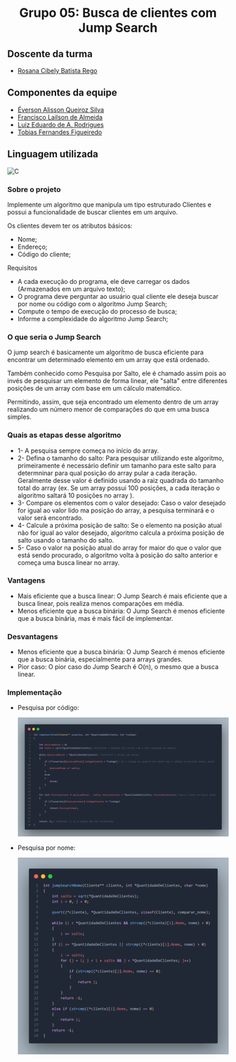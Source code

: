 <h1 align="center">Grupo 05: Busca de clientes com Jump Search</h1>

## Doscente da turma
- [Rosana Cibely Batista Rego](https://github.com/roscibely)

## Componentes da equipe
- [Éverson Alisson Queiroz Silva](https://github.com/Everson-Alisson)
- [Francisco Lailson de Almeida](https://github.com/lailsonzw)
- [Luiz Eduardo de A. Rodrigues](https://github.com/LuizEdu-AR)
- [Tobias Fernandes Figueiredo](https://github.com/Tobias-fernandes)


## Linguagem utilizada

![C](https://img.shields.io/badge/C-007ACC?style=for-the-badge&logo=C&logoColor=white)&nbsp;

### Sobre o projeto

Implemente um algoritmo que manipula um tipo estruturado Clientes e possui a funcionalidade de buscar clientes em um arquivo.

Os clientes devem ter os atributos básicos:
  - Nome;
  - Endereço;
  - Código do cliente;

Requisitos
  - A cada execução do programa, ele deve carregar os dados (Armazenados em um arquivo texto);
  - O programa deve perguntar ao usuário qual cliente ele deseja buscar por nome ou código com o algoritmo Jump Search;
  - Compute o tempo de execução do processo de busca;
  - Informe a complexidade do algoritmo Jump Search;

### O que seria o Jump Search

O jump search é basicamente um algoritmo de busca eficiente para encontrar um determinado elemento em um array que está ordenado.

Também conhecido como Pesquisa por Salto, ele é chamado assim pois ao invés de pesquisar um elemento de forma linear, ele "salta" entre diferentes posições de um array com base em um cálculo matemático.

Permitindo, assim, que seja encontrado um elemento dentro de um array realizando um número menor de comparações do que em uma busca simples.

### Quais as etapas desse algoritmo

  - 1-  A pesquisa sempre começa no início do array.
  - 2-  Defina o tamanho do salto:
    Para pesquisar utilizando este algoritmo, primeiramente é necessário definir um tamanho para este salto para determninar para qual posição do array pular a cada iteração. Geralmente desse valor é definido usando a raiz quadrada do tamanho total do array (ex. Se um array possui 100 posições, a cada iteração o algoritmo saltará 10 posições no array ).
  - 3-  Compare os elementos com o valor desejado: Caso o valor desejado for igual ao valor lido ma posição do array, a pesquisa terminará e o valor será encontrado.
  - 4-  Calcule a próxima posição de salto: Se o elemento na posição atual não for igual ao valor desejado, algoritmo calcula a próxima posição de salto usando o tamanho do salto.
  - 5-  Caso o valor na posição atual do array for maior do que o valor que está sendo procurado, o algoritmo volta à posição do salto anterior e começa uma busca linear no array.

### Vantagens
 - Mais eficiente que a busca linear: O Jump Search é mais eficiente que a busca linear, pois realiza menos comparações em média.
 - Menos eficiente que a busca binária: O Jump Search é menos eficiente que a busca binária, mas é mais fácil de implementar.
 
### Desvantagens
 - Menos eficiente que a busca binária: O Jump Search é menos eficiente que a busca binária, especialmente para arrays grandes.
 - Pior caso: O pior caso do Jump Search é O(n), o mesmo que a busca linear.

### Implementação

  - Pesquisa por código:

    
    <img src="https://github.com/classroom-ufersa/JumpSearchCliente/blob/main/assets/JSC-codigo.png" />


  - Pesquisa por nome:

    
    <img src="https://github.com/classroom-ufersa/JumpSearchCliente/blob/main/assets/JSC-nome.png" />
